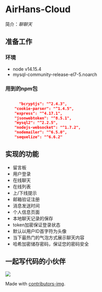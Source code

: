 # AirHans-Cloud
简介：*聊聊天*    
## 准备工作
### 环境
* node v14.15.4
* mysql-community-release-el7-5.noarch
### 用到的npm包
```json  

	  "bcryptjs": "^2.4.3",
    "cookie-parser": "^1.4.5",
    "express": "^4.17.1",
    "jsonwebtoken": "^8.5.1",
    "mysql2": "^2.2.5",
    "nodejs-websocket": "^1.7.2",
    "nodemailer": "^6.5.0",
    "sequelize": "^6.6.2"
```  

## 实现的功能
* 留言板
* 用户登录
* 在线聊天
* 在线列表
* 上/下线提示
* 邮箱验证注册
* 消息发送时间
* 个人信息页面
* 本地聊天记录的保存
* token加密保证登录状态
* 默认以用户ID首字符为头像
* 当下最热门的气泡方式展示聊天内容
* 哈希加密储存密码，保证您的密码安全  
  
## 一起写代码的小伙伴
<a href="https://github.com/FWF-Intern-1/AirHans-Cloud/graphs/contributors">
  <img src="https://contrib.rocks/image?repo=FWF-Intern-1/AirHans-Cloud" />
</a>

Made with [contributors-img](https://contrib.rocks).
